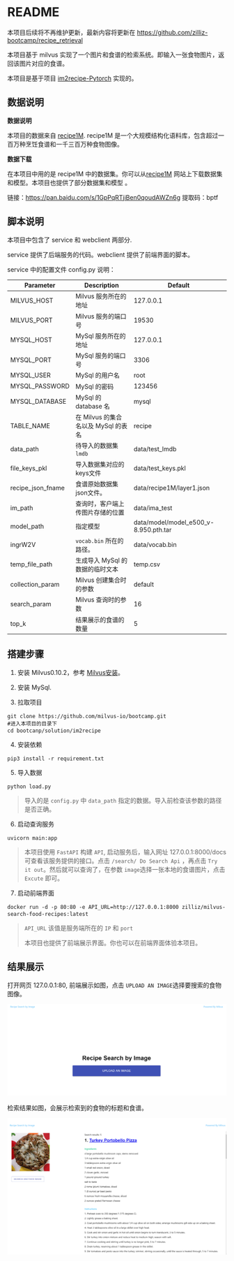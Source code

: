 # README

本项目后续将不再维护更新，最新内容将更新在 https://github.com/zilliz-bootcamp/recipe_retrieval

本项目基于 milvus 实现了一个图片和食谱的检索系统。即输入一张食物图片，返回该图片对应的食谱。

本项目是基于项目 [im2recipe-Pytorch](https://github.com/torralba-lab/im2recipe-Pytorch) 实现的。

## 数据说明

**数据说明**

本项目的数据来自 [recipe1M](http://pic2recipe.csail.mit.edu/). recipe1M 是一个大规模结构化语料库，包含超过一百万种烹饪食谱和一千三百万种食物图像。

**数据下载** 

在本项目中用的是 recipe1M 中的数据集。你可以从[recipe1M](http://pic2recipe.csail.mit.edu/) 网站上下载数据集和模型。本项目也提供了部分数据集和模型 。

链接：https://pan.baidu.com/s/1GpPqRTjiBen0qoudAWZn6g 
提取码：bptf



## 脚本说明

本项目中包含了 service 和 webclient 两部分.

service 提供了后端服务的代码。webclient 提供了前端界面的脚本。

service 中的配置文件 config.py 说明：

| Parameter         | Description                         | Default                               |
| ----------------- | ----------------------------------- | ------------------------------------- |
| MILVUS_HOST       | Milvus 服务所在的地址               | 127.0.0.1                             |
| MILVUS_PORT       | Milvus 服务的端口号                 | 19530                                 |
| MYSQL_HOST        | MySql 服务所在的地址                | 127.0.0.1                             |
| MYSQL_PORT        | MySql 服务的端口号                  | 3306                                  |
| MYSQL_USER        | MySql 的用户名                      | root                                  |
| MYSQL_PASSWORD    | MySql 的密码                        | 123456                                |
| MYSQL_DATABASE    | MySql 的 database 名                | mysql                                 |
| TABLE_NAME        | 在 Milvus 的集合名以及 MySql 的表名 | recipe                                |
| data_path         | 待导入的数据集 `lmdb`               | data/test_lmdb                        |
| file_keys_pkl     | 导入数据集对应的keys文件            | data/test_keys.pkl                    |
| recipe_json_fname | 食谱原始数据集json文件。            | data/recipe1M/layer1.json             |
| im_path           | 查询时，客户端上传图片存储的位置    | data/ima_test                         |
| model_path        | 指定模型                            | data/model/model_e500_v-8.950.pth.tar |
| ingrW2V           | `vocab.bin` 所在的路径。            | data/vocab.bin                        |
| temp_file_path    | 生成导入 MySql 的数据的临时文本     | temp.csv                              |
| collection_param  | Milvus 创建集合时的参数             | default                               |
| search_param      | Milvus 查询时的参数                 | 16                                    |
| top_k             | 结果展示的食谱的数量                | 5                                     |



## 搭建步骤

1. 安装 Milvus0.10.2，参考  [Milvus安装](https://milvus.io/cn/docs/v0.10.2/milvus_docker-cpu.md)。

2. 安装 MySql.

3. 拉取项目

```shell
git clone https://github.com/milvus-io/bootcamp.git
#进入本项目的目录下
cd bootcanp/solution/im2recipe
```

4. 安装依赖

```shell
pip3 install -r requirement.txt
```

5. 导入数据

```
python load.py
```

> 导入的是 `config.py` 中 `data_path` 指定的数据。导入前检查该参数的路径是否正确。

6. 启动查询服务

```shell
uvicorn main:app
```

> 本项目使用 `FastAPI` 构建 `API`, 启动服务后，输入网址 127.0.0.1:8000/docs 可查看该服务提供的接口。点击 `/search/ Do Search Api` ，再点击 `Try it out`。然后就可以查询了，在参数 `image`选择一张本地的食谱图片，点击 `Excute` 即可。



7. 启动前端界面

```shell
docker run -d -p 80:80 -e API_URL=http://127.0.0.1:8000 zilliz/milvus-search-food-recipes:latest
```

> `API_URL` 该值是服务端所在的 `IP` 和 `port`
>
> 本项目也提供了前端展示界面。你也可以在前端界面体验本项目。



## 结果展示

打开网页 127.0.0.1:80, 前端展示如图，点击 `UPLOAD AN IMAGE`选择要搜索的食物图像。

![img](pic/16011887482155.png)

检索结果如图，会展示检索到的食物的标题和食谱。

![img](pic/16011892329653.png)
